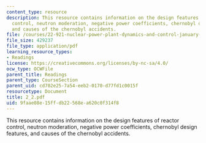 ```yaml
---
content_type: resource
description: This resource contains information on the design features of reactor
  control, neutron moderation, negative power coefficients, chernobyl design features,
  and causes of the chernobyl accidents.
file: /courses/22-921-nuclear-power-plant-dynamics-and-control-january-iap-2006/9faae08e15ffdb22568ea620c0f314f8_2_2.pdf
file_size: 429237
file_type: application/pdf
learning_resource_types:
- Readings
license: https://creativecommons.org/licenses/by-nc-sa/4.0/
ocw_type: OCWFile
parent_title: Readings
parent_type: CourseSection
parent_uid: cd702e25-7a54-eeb2-0170-d77fd1c0015f
resourcetype: Document
title: 2_2.pdf
uid: 9faae08e-15ff-db22-568e-a620c0f314f8
---
```

This resource contains information on the design features of reactor control, neutron moderation, negative power coefficients, chernobyl design features, and causes of the chernobyl accidents.